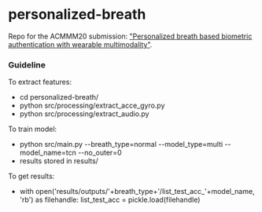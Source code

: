 # personalized-breath
Repo for the ACMMM20 submission: ["Personalized breath based biometric authentication with wearable multimodality"](https://drive.google.com/file/d/1Br19A6AT6fNyDWEIHElHaI89Bn7vgPNK/view?usp=sharing).

### Guideline
To extract features:
- cd personalized-breath/
- python src/processing/extract_acce_gyro.py
- python src/processing/extract_audio.py

To train model:
- python src/main.py --breath_type=normal --model_type=multi --model_name=tcn --no_outer=0
- results stored in results/

To get results:
- with open('results/outputs/'+breath_type+'/list_test_acc_'+model_name, 'rb') as filehandle:
    list_test_acc = pickle.load(filehandle)
